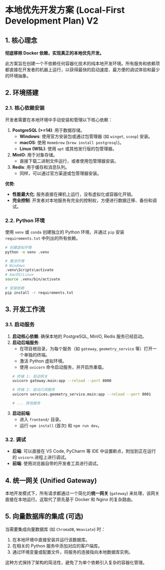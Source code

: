 # 本地优先开发方案 (Local-First Development Plan) V2

## 1. 核心理念

**彻底移除 Docker 依赖，实现真正的本地优先开发。**

此方案旨在创建一个不依赖任何容器化技术的纯本地开发环境。所有服务和依赖项都直接在开发者的机器上运行，以获得最快的启动速度、最方便的调试体验和最少的环境抽象。

## 2. 环境搭建

### 2.1. 核心依赖安装

开发者需要在本地环境中手动安装和管理以下核心依赖：

1.  **PostgreSQL (>=14)**: 用于数据存储。
    *   **Windows**: 使用官方安装包或通过包管理器 (如 `winget`, `scoop`) 安装。
    *   **macOS**: 使用 `Homebrew` (`brew install postgresql`)。
    *   **Linux (WSL)**: 使用 `apt` 或其他发行版的包管理器。
2.  **MinIO**: 用于对象存储。
    *   直接下载二进制文件运行，或者使用包管理器安装。
3.  **Redis**: 用于缓存和消息队列。
    *   同样，可以通过官方渠道或包管理器安装。

**优势**:
*   **性能最大化**: 服务直接在裸机上运行，没有虚拟化或容器化开销。
*   **完全控制**: 开发者对本地服务有完全的控制权，方便进行数据迁移、备份和调试。

### 2.2. Python 环境

使用 `venv` 或 `conda` 创建独立的 Python 环境，并通过 `pip` 安装 `requirements.txt` 中列出的所有依赖。

```bash
# 创建虚拟环境
python -m venv .venv

# 激活环境
# Windows
.venv\Scripts\activate
# macOS/Linux
source .venv/bin/activate

# 安装依赖
pip install -r requirements.txt
```

## 3. 开发工作流

### 3.1. 启动服务

1.  **启动核心依赖**: 确保本地的 PostgreSQL, MinIO, Redis 服务已经启动。
2.  **启动后端服务**:
    *   在项目根目录，为每个服务（如 `gateway`, `geometry_service` 等）打开一个单独的终端。
    *   激活 Python 虚拟环境。
    *   使用 `uvicorn` 命令启动服务，并开启热重载。
    ```bash
    # 终端 1: 启动网关
    uvicorn gateway.main:app --reload --port 8000

    # 终端 2: 启动几何服务
    uvicorn services.geometry_service.main:app --reload --port 8001
    
    # ... 其他服务
    ```
3.  **启动前端**:
    *   进入 `frontend/` 目录。
    *   运行 `npm install` (首次) 和 `npm run dev`。

### 3.2. 调试

*   **后端**: 可以直接在 VS Code, PyCharm 等 IDE 中设置断点，附加到正在运行的 `uvicorn` 进程上进行调试。
*   **前端**: 使用浏览器自带的开发者工具进行调试。

## 4. 统一网关 (Unified Gateway)

本地开发模式下，所有请求都通过一个简化的**统一网关** (`gateway`) 来处理，该网关直接在本地运行。这取代了原先基于 Docker 和 Nginx 的复杂路由。

## 5. 向量数据库的集成 (可选)

当需要集成向量数据库 (如 `ChromaDB`, `Weaviate`) 时：

1.  在本地环境中直接安装并运行该数据库。
2.  在相关的 Python 服务中添加对应的客户端库。
3.  通过环境变量或配置文件，将服务的连接指向本地数据库实例。

这种方式保持了架构的简洁性，避免了为单个依赖引入复杂的容器化管理。 